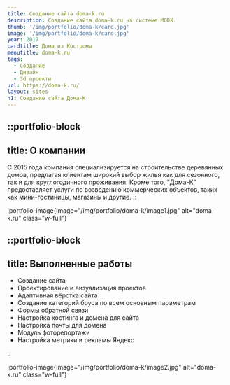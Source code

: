 ```yaml
---
title: Создание сайта doma-k.ru
description: Создание сайта doma-k.ru на системе MODX.
thumb: '/img/portfolio/doma-k/card.jpg'
image: '/img/portfolio/doma-k/card.jpg'
year: 2017
cardtitle: Дома из Костромы
menutitle: doma-k.ru
tags:
  - Создание
  - Дизайн
  - 3d проекты
url: https://doma-k.ru/
layout: sites
h1: Создание сайта Дома-К
---
```



::portfolio-block
---
title: О компании
---
С 2015 года компания специализируется на строительстве деревянных домов, предлагая клиентам широкий выбор жилья как для
сезонного, так и для круглогодичного проживания. Кроме того, "Дома-К" предоставляет услуги по возведению
коммерческих объектов, таких как мини-гостиницы, магазины и другие.
::

:portfolio-image{image="/img/portfolio/doma-k/image1.jpg" alt="doma-k.ru" class="w-full"}

::portfolio-block
---
title: Выполненные работы
---

- Создание сайта
- Проектирование и визуализация проектов
- Адаптивная вёрстка сайта
- Создание категорий бруса по всем основным параметрам
- Формы обратной связи
- Настройка хостинга и домена для сайта
- Настройка почты для домена
- Модуль фоторепортажи
- Настройка метрики и рекламы Яндекс

::

:portfolio-image{image="/img/portfolio/doma-k/image2.jpg" alt="doma-k.ru" class="w-full"}
